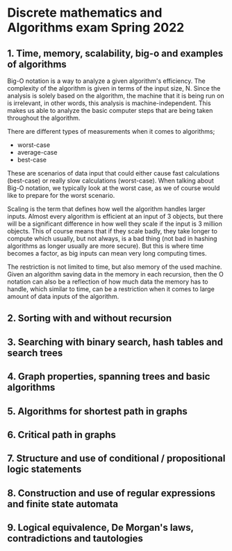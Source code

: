 # Discrete mathematics and Algorithms exam Spring 2022
## 1. Time, memory, scalability, big-o and examples of algorithms

Big-O notation is a way to analyze a given algorithm's efficiency. The complexity of the algorithm is given in terms of the input size, N. Since the analysis is solely based on the algorithm, the machine that it is being run on is irrelevant, in other words, this analysis is machine-independent. This makes us able to analyze the basic computer steps that are being taken throughout the algorithm.

There are different types of measurements when it comes to algorithms;
- worst-case
- average-case
- best-case

These are scenarios of data input that could either cause fast calculations (best-case) or really slow calculations (worst-case). When talking about Big-O notation, we typically look at the worst case, as we of course would like to prepare for the worst scenario.

Scaling is the term that defines how well the algorithm handles larger inputs. Almost every algorithm is efficient at an input of 3 objects, but there will be a significant difference in how well they scale if the input is 3 million objects. This of course means that if they scale badly, they take longer to compute which usually, but not always, is a bad thing (not bad in hashing algorithms as longer usually are more secure). But this is where time becomes a factor, as big inputs can mean very long computing times.

The restriction is not limited to time, but also memory of the used machine. Given an algorithm saving data in the memory in each recursion, then the O notation can also be a reflection of how much data the memory has to handle, which similar to time, can be a restriction when it comes to large amount of data inputs of the algorithm.


## 2. Sorting with and without recursion
## 3. Searching with binary search, hash tables and search trees
## 4. Graph properties, spanning trees and basic algorithms
## 5. Algorithms for shortest path in graphs
## 6. Critical path in graphs
## 7. Structure and use of conditional / propositional logic statements
## 8. Construction and use of regular expressions and finite state automata
## 9. Logical equivalence, De Morgan's laws, contradictions and tautologies
